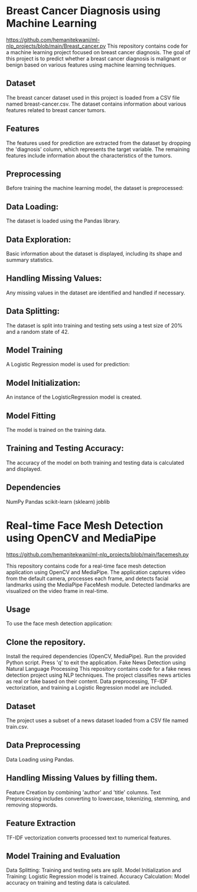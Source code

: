 
# Breast Cancer Diagnosis using Machine Learning
https://github.com/hemanitekwani/ml-nlp_projects/blob/main/Breast_cancer.py
This repository contains code for a machine learning project focused on breast cancer diagnosis. The goal of this project is to predict whether a breast cancer diagnosis is malignant or benign based on various features using machine learning techniques.

## Dataset
The breast cancer dataset used in this project is loaded from a CSV file named breast-cancer.csv. The dataset contains information about various features related to breast cancer tumors.

## Features
The features used for prediction are extracted from the dataset by dropping the 'diagnosis' column, which represents the target variable. The remaining features include information about the characteristics of the tumors.

## Preprocessing
Before training the machine learning model, the dataset is preprocessed:

## Data Loading: 
The dataset is loaded using the Pandas library.
## Data Exploration: 
Basic information about the dataset is displayed, including its shape and summary statistics.
## Handling Missing Values:
Any missing values in the dataset are identified and handled if necessary.
## Data Splitting: 
The dataset is split into training and testing sets using a test size of 20% and a random state of 42.
## Model Training
A Logistic Regression model is used for prediction:

## Model Initialization:
An instance of the LogisticRegression model is created.
## Model Fitting
The model is trained on the training data.
## Training and Testing Accuracy: 
The accuracy of the model on both training and testing data is calculated and displayed.
## Dependencies
NumPy
Pandas
scikit-learn (sklearn)
joblib
# Real-time Face Mesh Detection using OpenCV and MediaPipe
https://github.com/hemanitekwani/ml-nlp_projects/blob/main/facemesh.py

This repository contains code for a real-time face mesh detection application using OpenCV and MediaPipe. The application captures video from the default camera, processes each frame, and detects facial landmarks using the MediaPipe FaceMesh module. Detected landmarks are visualized on the video frame in real-time.

## Usage
To use the face mesh detection application:

## Clone the repository.
Install the required dependencies (OpenCV, MediaPipe).
Run the provided Python script.
Press 'q' to exit the application.
Fake News Detection using Natural Language Processing
This repository contains code for a fake news detection project using NLP techniques. The project classifies news articles as real or fake based on their content. Data preprocessing, TF-IDF vectorization, and training a Logistic Regression model are included.

## Dataset
The project uses a subset of a news dataset loaded from a CSV file named train.csv.

## Data Preprocessing
Data Loading using Pandas.
## Handling Missing Values by filling them.
Feature Creation by combining 'author' and 'title' columns.
Text Preprocessing includes converting to lowercase, tokenizing, stemming, and removing stopwords.
## Feature Extraction
TF-IDF vectorization converts processed text to numerical features.

## Model Training and Evaluation
Data Splitting: Training and testing sets are split.
Model Initialization and Training: Logistic Regression model is trained.
Accuracy Calculation: Model accuracy on training and testing data is calculated.

